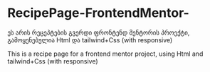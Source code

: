 # RecipePage-FrontendMentor-

ეს არის რეცეპტების გვერდი ფრონტენდ მენტორის პროექტი, გამოყენებულია Html და tailwind+Css  (with responsive)

This is a recipe page for a frontend mentor project, using Html and tailwind+Css (with responsive)
